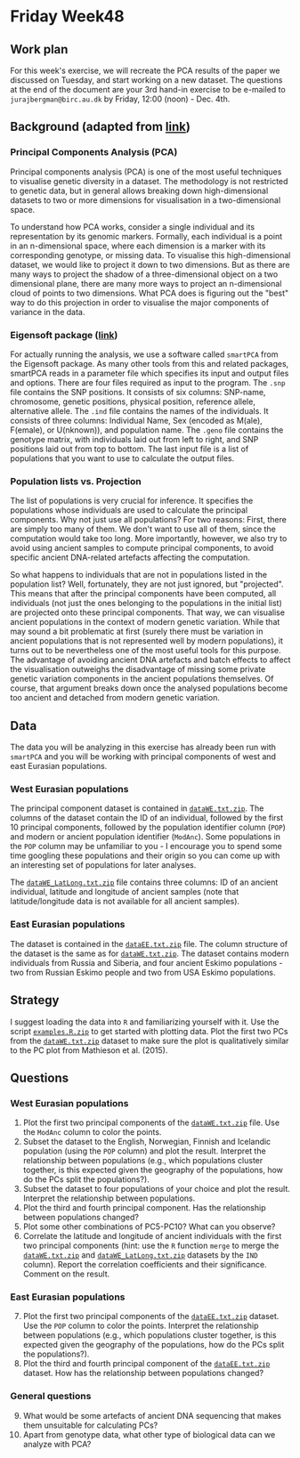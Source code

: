 # Friday Week48

## Work plan
For this week's exercise, we will recreate the PCA results of the paper we discussed on Tuesday, and start working on a new dataset. The questions at the end of the document are your 3rd hand-in exercise to be e-mailed to `jurajbergman@birc.au.dk` by Friday, 12:00 (noon) - Dec. 4th.

## Background (adapted from [link](https://github.com/stschiff/compvar-workshop-docs/tree/master/contents/02_pca))

### Principal Components Analysis (PCA)
Principal components analysis (PCA) is one of the most useful techniques to visualise genetic diversity in a dataset. The methodology is not restricted to genetic data, but in general allows breaking down high-dimensional datasets to two or more dimensions for visualisation in a two-dimensional space.

To understand how PCA works, consider a single individual and its representation by its genomic markers. Formally, each individual is a point in an n-dimensional space, where each dimension is a marker with its corresponding genotype, or missing data. To visualise this high-dimensional dataset, we would like to project it down to two dimensions. But as there are many ways to project the shadow of a three-dimensional object on a two dimensional plane, there are many more ways to project an n-dimensional cloud of points to two dimensions. What PCA does is figuring out the "best" way to do this projection in order to visualise the major components of variance in the data.

### Eigensoft package ([link](https://github.com/DReichLab/EIG))
For actually running the analysis, we use a software called `smartPCA` from the Eigensoft package. As many other tools from this and related packages, smartPCA reads in a parameter file which specifies its input and output files and options. There are four files required as input to the program. The `.snp` file contains the SNP positions. It consists of six columns: SNP-name, chromosome, genetic positions, physical position, reference allele, alternative allele. The `.ind` file contains the names of the individuals. It consists of three columns: Individual Name, Sex (encoded as M(ale), F(emale), or U(nknown)), and population name. The `.geno` file contains the genotype matrix, with individuals laid out from left to right, and SNP positions laid out from top to bottom. The last input file is a list of populations that you want to use to calculate the output files.

### Population lists vs. Projection
The list of populations is very crucial for inference. It specifies the populations whose individuals are used to calculate the principal components. Why not just use all populations? For two reasons: First, there are simply too many of them. We don't want to use all of them, since the computation would take too long. More importantly, however, we also try to avoid using ancient samples to compute principal components, to avoid specific ancient DNA-related artefacts affecting the computation.

So what happens to individuals that are not in populations listed in the population list? Well, fortunately, they are not just ignored, but "projected". This means that after the principal components have been computed, all individuals (not just the ones belonging to the populations in the initial list) are projected onto these principal components. That way, we can visualise ancient populations in the context of modern genetic variation. While that may sound a bit problematic at first (surely there must be variation in ancient populations that is not represented well by modern populations), it turns out to be nevertheless one of the most useful tools for this purpose. The advantage of avoiding ancient DNA artefacts and batch effects to affect the visualisation outweighs the disadvantage of missing some private genetic variation components in the ancient populations themselves. Of course, that argument breaks down once the analysed populations become too ancient and detached from modern genetic variation. 

## Data
The data you will be analyzing in this exercise has already been run with `smartPCA` and you will be working with principal components of west and east Eurasian populations.

### West Eurasian populations
The principal component dataset is contained in [`dataWE.txt.zip`](dataWE.txt.zip). The columns of the dataset contain the ID of an individual, followed by the first 10 principal components, followed by the population identifier column (`POP`) and modern or ancient population identifier (`ModAnc`). Some populations in the `POP` column may be unfamiliar to you - I encourage you to spend some time googling these populations and their origin so you can come up with an interesting set of populations for later analyses. 

The [`dataWE_LatLong.txt.zip`](dataWE_LatLong.txt.zip) file contains three columns: ID of an ancient individual, latitude and longitude of ancient samples (note that latitude/longitude data is not available for all ancient samples).

### East Eurasian populations
The dataset is contained in the [`dataEE.txt.zip`](dataEE.txt.zip) file. The column structure of the dataset is the same as for [`dataWE.txt.zip`](dataWE.txt.zip). The dataset contains modern individuals from Russia and Siberia, and four ancient Eskimo populations - two from Russian Eskimo people and two from USA Eskimo populations.

## Strategy
I suggest loading the data into `R` and familiarizing yourself with it. Use the script [`examples.R.zip`](examples.R.zip) to get started with plotting data. Plot the first two PCs from the [`dataWE.txt.zip`](dataWE.txt.zip) dataset to make sure the plot is qualitatively similar to the PC plot from Mathieson et al. (2015).

## Questions
### West Eurasian populations
1. Plot the first two principal components of the [`dataWE.txt.zip`](dataWE.txt.zip) file. Use the `ModAnc` column to color the points.
2. Subset the dataset to the English, Norwegian, Finnish and Icelandic population (using the `POP` column) and plot the result. Interpret the relationship between populations (e.g., which populations cluster together, is this expected given the geography of the populations, how do the PCs split the populations?).
3. Subset the dataset to four populations of your choice and plot the result. Interpret the relationship between populations.
4. Plot the third and fourth principal component. Has the relationship between populations changed?
5. Plot some other combinations of PC5-PC10? What can you observe? 
6. Correlate the latitude and longitude of ancient individuals with the first two principal components (hint: use the `R` function `merge` to merge the [`dataWE.txt.zip`](dataWE.txt.zip) and [`dataWE_LatLong.txt.zip`](dataWE_LatLong.txt.zip) datasets by the `IND` column). Report the correlation coefficients and their significance. Comment on the result.
### East Eurasian populations
7. Plot the first two principal components of the [`dataEE.txt.zip`](dataEE.txt.zip) dataset. Use the `POP` column to color the points. Interpret the relationship between populations (e.g., which populations cluster together, is this expected given the geography of the populations, how do the PCs split the populations?).
8. Plot the third and fourth principal component of the [`dataEE.txt.zip`](dataEE.txt.zip) dataset. How has the relationship between populations changed?
### General questions
9. What would be some artefacts of ancient DNA sequencing that makes them unsuitable for calculating PCs?
10. Apart from genotype data, what other type of biological data can we analyze with PCA?

